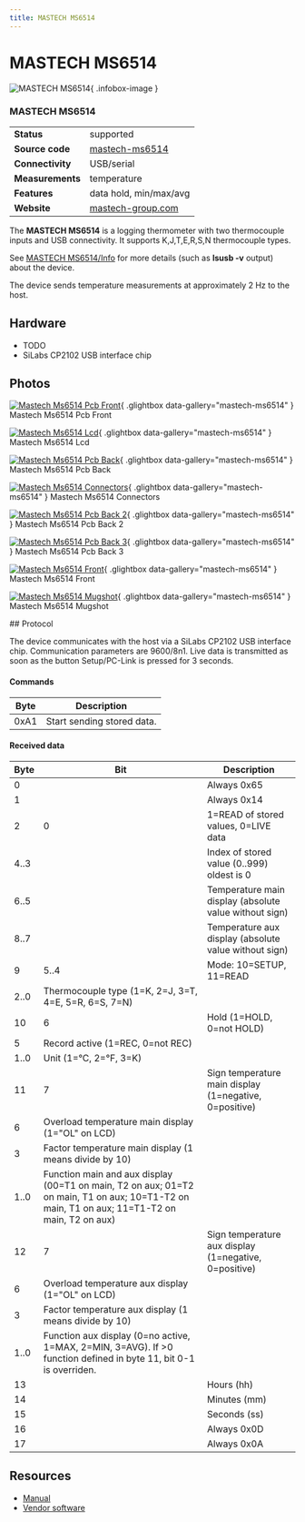 ```yaml
---
title: MASTECH MS6514
---
```


# MASTECH MS6514

<div class="infobox" markdown>

![MASTECH MS6514](./img/MASTECH_MS6514_PCB_front.jpg){ .infobox-image }

### MASTECH MS6514

| | |
|---|---|
| **Status** | supported |
| **Source code** | [mastech-ms6514](https://github.com/OpenTraceLab/OpenTraceCapture/tree/main/src/hardware/mastech-ms6514) |
| **Connectivity** | USB/serial |
| **Measurements** | temperature |
| **Features** | data hold, min/max/avg |
| **Website** | [mastech-group.com](http://www.mastech-group.com/products.php?cate=106&amp;PNo=89) |

</div>

The **MASTECH MS6514** is a logging thermometer with two thermocouple inputs and USB connectivity. It supports K,J,T,E,R,S,N thermocouple types.

See [MASTECH MS6514/Info](https://sigrok.org/wiki/MASTECH_MS6514/Info) for more details (such as **lsusb -v** output) about the device.

The device sends temperature measurements at approximately 2 Hz to the host.

## Hardware
- TODO
- SiLabs CP2102 USB interface chip

## Photos

<div class="photo-grid" markdown>

[![Mastech Ms6514 Pcb Front](./img/MASTECH_MS6514_PCB_front.jpg)](./img/MASTECH_MS6514_PCB_front.jpg "Mastech Ms6514 Pcb Front"){ .glightbox data-gallery="mastech-ms6514" }
<span class="caption">Mastech Ms6514 Pcb Front</span>

[![Mastech Ms6514 Lcd](./img/MASTECH_MS6514_LCD.jpg)](./img/MASTECH_MS6514_LCD.jpg "Mastech Ms6514 Lcd"){ .glightbox data-gallery="mastech-ms6514" }
<span class="caption">Mastech Ms6514 Lcd</span>

[![Mastech Ms6514 Pcb Back](./img/MASTECH_MS6514_PCB_back.jpg)](./img/MASTECH_MS6514_PCB_back.jpg "Mastech Ms6514 Pcb Back"){ .glightbox data-gallery="mastech-ms6514" }
<span class="caption">Mastech Ms6514 Pcb Back</span>

[![Mastech Ms6514 Connectors](./img/MASTECH_MS6514_connectors.jpg)](./img/MASTECH_MS6514_connectors.jpg "Mastech Ms6514 Connectors"){ .glightbox data-gallery="mastech-ms6514" }
<span class="caption">Mastech Ms6514 Connectors</span>

[![Mastech Ms6514 Pcb Back 2](./img/MASTECH_MS6514_PCB_back_2.jpg)](./img/MASTECH_MS6514_PCB_back_2.jpg "Mastech Ms6514 Pcb Back 2"){ .glightbox data-gallery="mastech-ms6514" }
<span class="caption">Mastech Ms6514 Pcb Back 2</span>

[![Mastech Ms6514 Pcb Back 3](./img/MASTECH_MS6514_PCB_back_3.jpg)](./img/MASTECH_MS6514_PCB_back_3.jpg "Mastech Ms6514 Pcb Back 3"){ .glightbox data-gallery="mastech-ms6514" }
<span class="caption">Mastech Ms6514 Pcb Back 3</span>

[![Mastech Ms6514 Front](./img/MASTECH_MS6514_front.jpg)](./img/MASTECH_MS6514_front.png "Mastech Ms6514 Front"){ .glightbox data-gallery="mastech-ms6514" }
<span class="caption">Mastech Ms6514 Front</span>

[![Mastech Ms6514 Mugshot](./img/MASTECH_MS6514_mugshot.jpg)](./img/MASTECH_MS6514_mugshot.png "Mastech Ms6514 Mugshot"){ .glightbox data-gallery="mastech-ms6514" }
<span class="caption">Mastech Ms6514 Mugshot</span>

</div>
## Protocol

The device communicates with the host via a SiLabs CP2102 USB interface chip. Communication parameters are 9600/8n1. Live data is transmitted as soon as the button Setup/PC-Link is pressed for 3 seconds.

#### Commands
| Byte | Description |
|---|---|
| 0xA1 | Start sending stored data. |

#### Received data
| Byte | Bit | Description |
|---|---|---|
| 0 |  | Always 0x65 |
| 1 |  | Always 0x14 |
| 2 | 0 | 1=READ of stored values, 0=LIVE data |
| 4..3 |  | Index of stored value (0..999) oldest is 0 |
| 6..5 |  | Temperature main display (absolute value without sign) |
| 8..7 |  | Temperature aux display (absolute value without sign) |
| 9 | 5..4 | Mode: 10=SETUP, 11=READ |
| 2..0 | Thermocouple type (1=K, 2=J, 3=T, 4=E, 5=R, 6=S, 7=N) |
| 10 | 6 | Hold  (1=HOLD, 0=not HOLD) |
| 5 | Record active (1=REC, 0=not REC) |
| 1..0 | Unit (1=°C, 2=°F, 3=K) |
| 11 | 7 | Sign temperature main display (1=negative, 0=positive) |
| 6 | Overload temperature main display (1="OL" on LCD) |
| 3 | Factor temperature main display (1 means divide by 10) |
| 1..0 | Function main and aux display (00=T1 on main, T2 on aux; 01=T2 on main, T1 on aux; 10=T1-T2 on main, T1 on aux; 11=T1-T2 on main, T2 on aux) |
| 12 | 7 | Sign temperature aux display (1=negative, 0=positive) |
| 6 | Overload temperature aux display (1="OL" on LCD) |
| 3 | Factor temperature aux display (1 means divide by 10) |
| 1..0 | Function aux display (0=no active, 1=MAX, 2=MIN, 3=AVG). If >0 function defined in byte 11, bit 0-1 is overriden. |
| 13 |  | Hours (hh) |
| 14 |  | Minutes (mm) |
| 15 |  | Seconds (ss) |
| 16 |  | Always 0x0D |
| 17 |  | Always 0x0A |

## Resources
- [Manual](http://www.mastech-group.com/download_s.php?id=173)
- [Vendor software](http://www.mastech-group.com/download_s.php?id=221)

